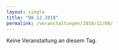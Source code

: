 ```yaml
---
layout: single
title: "08.12.2018"
permalink: /veranstaltungen/2018/12/08/
---
```


Keine Veranstaltung an diesem Tag.
